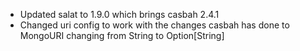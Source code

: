 * Updated salat to 1.9.0 which brings casbah 2.4.1
 * Changed uri config to work with the changes casbah has done to MongoURI changing from String to Option[String]
